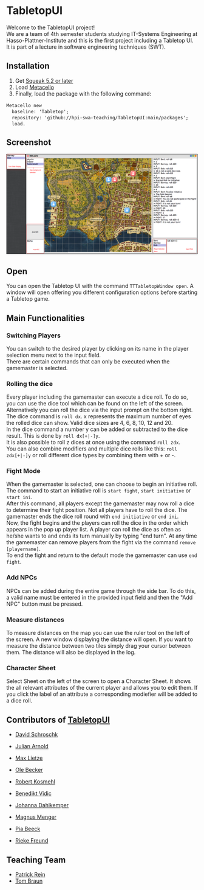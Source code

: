 # TabletopUI
Welcome to the TabletopUI project!  
We are a team of 4th semester students studying IT-Systems Engineering at Hasso-Plattner-Institute and this is the first project including a Tabletop UI. It is part of a lecture in software engineering techniques (SWT).

## Installation
1. Get [Squeak 5.2 or later](http://www.squeak.org)
2. Load [Metacello](https://github.com/metacello/metacello)
3. Finally, load the package with the following command:

```
Metacello new
  baseline: 'Tabletop';
  repository: 'github://hpi-swa-teaching/TabletopUI:main/packages';
  load.
```
## Screenshot
![](https://github.com/hpi-swa-teaching/TabletopUI/blob/main/documentation/tabletopScreenshot.png)

## Open
You can open the Tabletop UI with the command `TTTabletopWindow open`. A window will open offering you different configuration options before starting a Tabletop game.

## Main Functionalities
### Switching Players
You can switch to the desired player by clicking on its name in the player selection menu next to the input field.  
There are certain commands that can only be executed when the gamemaster is selected.

### Rolling the dice
Every player including the gamemaster can execute a dice roll.
To do so, you can use the dice tool which can be found on the left of the screen.
Alternatively you can roll the dice via the input prompt on the bottom right.
The dice command is ```roll dx```. x represents the maximum number of eyes the rolled dice can show. Valid dice sizes are 4, 6, 8, 10, 12 and 20.  
In the dice command a number y can be added or subtracted to the dice result. This is done by ```roll dx[+|-]y```.  
It is also possible to roll z dices at once using the command ```roll zdx```.  
You can also combine modifiers and multiple dice rolls like this: ```roll zdx[+|-]y``` or roll different dice types by combining them with + or -.

### Fight Mode
When the gamemaster is selected, one can choose to begin an initiative roll. The command to start an initiative roll is ```start fight```, ```start initiative``` or ```start ini```.  
After this command, all players except the gamemaster may now roll a dice to determine their fight position. Not all players have to roll the dice. The gamemaster ends the dice roll round with ``end initiative`` or ``end ini``.  
Now, the fight begins and the players can roll the dice in the order which appears in the pop up player list. 
A player can roll the dice as often as he/she wants to and ends its turn manually by typing "end turn".
At any time the gamemaster can remove players from the fight via the command ```remove [playername]```.  
To end the fight and return to the default mode the gamemaster can use ```end fight```.

### Add NPCs
NPCs can be added during the entire game through the side bar. To do this, a valid name must be entered in the provided input field and then the "Add NPC" button must be pressed.

### Measure distances
To measure distances on the map you can use the ruler tool on the left of the screen.
A new window displaying the distance will open.
If you want to measure the distance between two tiles simply drag your cursor between them.
The distance will also be displayed in the log.

### Character Sheet
Select Sheet on the left of the screen to open a Character Sheet.
It shows the all relevant attributes of the current player and allows you to edit them.
If you click the label of an attribute a corresponding modiefier will be added to a dice roll.

## Contributors of [TabletopUI](https://github.com/hpi-swa-teaching/TabletopUI)
- [David Schroschk](https://github.com/DavidSchroschk)
- [Julian Arnold](https://github.com/julianaarnold)
- [Max Lietze](https://github.com/Lietze)
- [Ole Becker](https://github.com/ole1711)
- [Robert Kosmehl](https://github.com/Pungitius)

- [Benedikt Vidic](https://github.com/BenediktV)
- [Johanna Dahlkemper]( https://github.com/joh-dah)
- [Magnus Menger](https://github.com/cambryx)
- [Pia Beeck](https://github.com/piabeeck)
- [Rieke Freund](https://github.com/rfrx)

## Teaching Team
- [Patrick Rein](https://github.com/codeZeilen)
- [Tom Braun](https://github.com/BraunTom)
